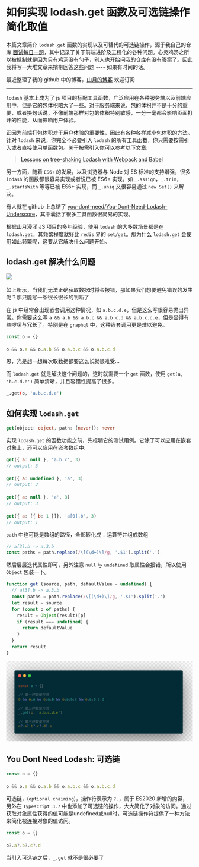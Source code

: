 # 如何实现 lodash.get 函数及可选链操作简化取值

本篇文章简介 `lodash.get` 函数的实现以及可替代的可选链操作，源于我自己的仓库 [面试每日一题](https://github.com/shfshanyue/Daily-Question/issues)，其中记录了关于前端进阶及工程化的各种问题。心灵鸡汤之所以被抵制就是因为只有鸡汤没有勺子，别人也开始问我的仓库有没有答案了。因此我将写一大堆文章来捎带回答这些问题 ---- 如果有时间的话。

最近整理了我的 github 中的博客，[山月的博客](https://github.com/shfshanyue/blog) 欢迎订阅

---

`lodash` 基本上成为了 js 项目的标配工具函数，广泛应用在各种服务端以及前端应用中，但是它的包体积略大了一些。对于服务端来说，包的体积并不是十分的重要，或者换句话说，不像前端那样对包的体积特别敏感，一分一毫都会影响页面打开的性能，从而影响用户体验。

正因为前端打包体积对于用户体验的重要性，因此有各种各样减小包体积的方法。针对 `lodash` 来说，你完全不必要引入 `lodash` 的所有工具函数，你只需要按需引入或者直接使用单函数包。关于按需引入你可以参考以下文章:

> [Lessons on tree-shaking Lodash with Webpack and Babel](https://www.azavea.com/blog/2019/03/07/lessons-on-tree-shaking-lodash/)

另一方面，随着 `ES6+` 的发展，以及浏览器与 Node 对 ES 标准的支持增强，很多 `lodash` 的函数都很容易实现或者说已被 ES6+ 实现。如 `_.assign`，`_.trim`，`_.startsWith` 等等已被 ES6+ 实现，而 `_.uniq` 又很容易通过 `new Set()` 来解决。

有人就在 github 上总结了 [you-dont-need/You-Dont-Need-Lodash-Underscore](https://github.com/you-dont-need/You-Dont-Need-Lodash-Underscore)，其中囊括了很多工具函数很简易的实现。

<!--more-->

根据山月浸淫 JS 项目的多年经验，使用 `lodash` 的大多数场景都是在 `lodash.get`，其频繁程度就好比 `redis` 界的 `set/get`。那为什么 `lodash.get` 会使用如此频繁呢，这要从它解决什么问题开始。

## lodash.get 解决什么问题

![](https://static.shanyue.tech/blog/optional-chain.jpg)

如上所示，当我们无法正确获取数据时将会报错，那如果我们想要避免错误的发生呢？那只能写一条很长很长的判断了

在 js 中经常会出现嵌套调用这种情况，如 `a.b.c.d.e`，但是这么写很容易抛出异常。你需要这么写 `a && a.b && a.b.c && a.b.c.d && a.b.c.d.e`，但是显得有些啰嗦与冗长了。特别是在 `graphql` 中，这种嵌套调用更是难以避免。

``` javascript
const o = {}

o && o.a && o.a.b && o.a.b.c && o.a.b.c.d
```

恩，光是想一想每次取数据都要这么长就很难受...

而 `lodash.get` 就是解决这个问题的，这时就需要一个 `get` 函数，使用 `get(a, 'b.c.d.e')` 简单清晰，并且容错性提高了很多。

``` bash
_.get(o, 'a.b.c.d.e')
```

## 如何实现 `lodash.get`

``` ts
get(object: object, path: [never]): never
```

实现 `lodash.get` 的函数功能之前，先标明它的测试用例。它除了可以应用在嵌套对象上，还可以应用在嵌套数组中:

``` javascript
get({ a: null }, 'a.b.c', 3)
// output: 3

get({ a: undefined }, 'a', 3)
// output: 3

get({ a: null }, 'a', 3)
// output: 3

get({ a: [{ b: 1 }]}, 'a[0].b', 3)
// output: 1
```

`path` 中也可能是数组的路径，全部转化成 `.` 运算符并组成数组

```javascript
// a[3].b -> a.3.b
const paths = path.replace(/\[(\d+)\]/g, '.$1').split('.')
```

然后层层迭代属性即可，另外注意 `null` 与 `undefined` 取属性会报错，所以使用 `Object` 包装一下。

``` javascript
function get (source, path, defaultValue = undefined) {
  // a[3].b -> a.3.b
  const paths = path.replace(/\[(\d+)\]/g, '.$1').split('.')
  let result = source
  for (const p of paths) {
    result = Object(result)[p]
    if (result === undefined) {
      return defaultValue
    }
  }
  return result
}
```

![](../assets/lodash-get.png)

## You Dont Need Lodash: 可选链

``` javascript
const o = {}

o && o.a && o.a.b && o.a.b.c && o.a.b.c.d
```

可选链，(`optional chaining`)，操作符表示为 `?.`，属于 ES2020 新增的内容，另外在 `Typescript 3.7` 中也添加了可选链的操作，大大简化了对象的访问。通过获取对象属性获得的值可能是undefined或null时，可选链操作符提供了一种方法来简化被连接对象的值访问。

``` javascript
const o = {}

o?.a?.b?.c?.d
```

当引入可选链之后，`_.get` 就不是很必要了